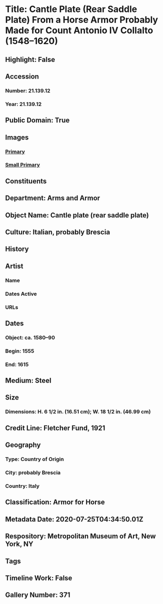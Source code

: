 # Title: Cantle Plate (Rear Saddle Plate) From a Horse Armor Probably Made for Count  Antonio IV Collalto (1548–1620)
## Highlight: False
## Accession
### Number: 21.139.12
### Year: 21.139.12
## Public Domain: True
## Images
### [Primary](https://images.metmuseum.org/CRDImages/aa/original/51164.jpg)
### [Small Primary](https://images.metmuseum.org/CRDImages/aa/web-large/51164.jpg)
## Constituents
## Department: Arms and Armor
## Object Name: Cantle plate (rear saddle plate)
## Culture: Italian, probably Brescia
## History
## Artist
### Name
### Dates Active
### URLs
## Dates
### Object: ca. 1580–90
### Begin: 1555
### End: 1615
## Medium: Steel
## Size
### Dimensions: H. 6 1/2 in. (16.51 cm); W. 18 1/2 in. (46.99 cm)
## Credit Line: Fletcher Fund, 1921
## Geography
### Type: Country of Origin
### City: probably Brescia
### Country: Italy
## Classification: Armor for Horse
## Metadata Date: 2020-07-25T04:34:50.01Z
## Respository: Metropolitan Museum of Art, New York, NY
## Tags
## Timeline Work: False
## Gallery Number: 371